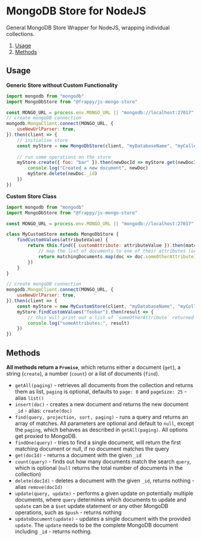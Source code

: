 # MongoDB Store for NodeJS

General MongoDB Store Wrapper for NodeJS, wrapping individual collections.

1. [Usage](#usage)
2. [Methods](#methods)

## Usage

**Generic Store without Custom Functionality**

```javascript
import mongodb from "mongodb"
import MongoDbStore from "@frappy/js-mongo-store"

const MONGO_URL = process.env.MONGO_URL || "mongodb://localhost:27017"
// create mongoDB connection
mongodb.MongoClient.connect(MONGO_URL, {
    useNewUrlParser: true,
}).then(client => {
    // initialise store
    const myStore = new MongoDbStore(client, "myDatabaseName", "myCollectionName")
  
    // run some operations on the store
    myStore.create({ foo: "bar" }).then(newDocId => myStore.get(newDocId)).then(newDoc => {
        console.log("Created a new document", newDoc)
        myStore.delete(newDoc._id)
    })
})
```

**Custom Store Class**

```javascript
import mongodb from "mongodb"
import MongoDbStore from "@frappy/js-mongo-store"

const MONGO_URL = process.env.MONGO_URL || "mongodb://localhost:27017"

class MyCustomStore extends MongoDbStore {
    findCustomValues(attributeValue) {
        return this.find({ customAttribute: attributeValue }).then(matchingDocuments => {
            // map the list of documents to one of their attributes (or return it directly)
            return matchingDocuments.map(doc => doc.someOtherAttribute)
        })
    } 
}

// create mongoDB connection
mongodb.MongoClient.connect(MONGO_URL, {
    useNewUrlParser: true,
}).then(client => {
    const myStore = new MyCustomStore(client, "myDatabaseName", "myCollectionName")
    myStore.findCustomValues("foobar").then(result => {
        // this will print out a list of `someOtherAttribute` returned by the store method
        console.log("someAttributes:", result)
    })
})  
```

## Methods

**All methods return a `Promise`**, which returns either a document (`get`), a string (`create`), a number (`count`) or a
 list of documents (`find`).

- `getAll(paging)` - retrieves all documents from the collection and returns them as list, `paging` is optional, 
defaults to `page: 0` and  `pageSize: 25` - alias `list()`
- `insert(doc)` - creates a new document and returns the new document `_id` - alias: `create(doc)`
- `find(query, projection, sort, paging)` - runs a query and returns an array of matches. All parameters are optional 
and default to `null`, except the `paging`, which behaves as described in `getAll(paging)`. All options get proxied to 
MongoDB. 
- `findOne(query)` - tries to find a single document, will return the first matching document or null, if no document 
 matches the query
- `get(docId)` - returns a document with the given `_id`
- `count(query)` - finds out how many documents match the search `query`, which is optional (`null` returns the total 
number of documents in the collection)
- `delete(docId)` - deletes a document with the given `_id`, returns nothing - alias `remove(docId)`
- `update(query, update)` - performs a given update on potentially multiple documents, where `query` determines which 
documents to update and `update` can be a `$set` update statement or any other MongoDB operations, such as `$push` - 
 returns nothing
- `updateDocument(update)` - updates a single document with the provided `update`. The `update` needs to be the complete
 MongoDB document including `_id` - returns nothing.
